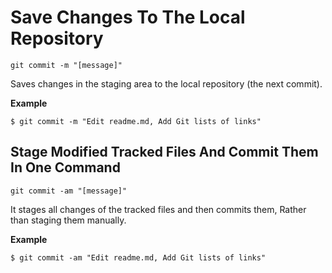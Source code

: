 # Save Changes To The Local Repository

`git commit -m "[message]"`

Saves changes in the staging area to the local repository (the next commit).

**Example**
```
$ git commit -m "Edit readme.md, Add Git lists of links"
```

## Stage Modified Tracked Files And Commit Them In One Command

`git commit -am "[message]"`

It stages all changes of the tracked files and then commits them, Rather than staging them manually.

**Example**
```
$ git commit -am "Edit readme.md, Add Git lists of links"
```